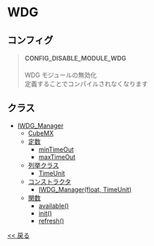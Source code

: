 # WDG

## コンフィグ

> #### CONFIG_DISABLE_MODULE_WDG
> WDG モジュールの無効化  
> 定義することでコンパイルされなくなります

## クラス
- [IWDG_Manager](class/IWDG_Manager.md)
  - [CubeMX](class/IWDG_Manager.md#cubemx)
  - [定数](class/IWDG_Manager.md#定数)
    - [minTimeOut](class/IWDG_Manager.md#iwg_managermintimeout)
    - [maxTimeOut](class/IWDG_Manager.md#iwdg_managermaxtimeout)
  - [列挙クラス](class/IWDG_Manager.md#列挙クラス)
    - [TimeUnit](class/IWDG_Manager.md#iwdg_managertimeunit)
  - [コンストラクタ](class/IWDG_Manager.md#コンストラクタ)
    - [IWDG_Manager(float, TimeUnit)](class/IWDG_Manager.md#iwdg_manageriwdg_managerfloat-timeunit)
  - [関数](class/IWDG_Manager.md#関数)
    - [available()](class/IWDG_Manager.md#iwdg_manageravailable)
    - [init()](class/IWDG_Manager.md#iwdg_managerinit)
    - [refresh()](class/IWDG_Manager.md#iwdg_managerrefresh)

[<< 戻る](../../README.md)